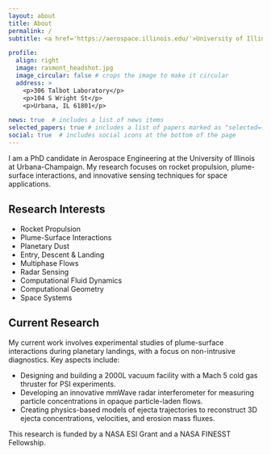 ```yaml
---
layout: about
title: About
permalink: /
subtitle: <a href='https://aerospace.illinois.edu/'>University of Illinois at Urbana-Champaign</a>. PhD Candidate in Aerospace Engineering.

profile:
  align: right
  image: rasmont_headshot.jpg
  image_circular: false # crops the image to make it circular
  address: >
    <p>306 Talbot Laboratory</p>
    <p>104 S Wright St</p>
    <p>Urbana, IL 61801</p>

news: true  # includes a list of news items
selected_papers: true # includes a list of papers marked as "selected={true}"
social: true  # includes social icons at the bottom of the page
---
```


I am a PhD candidate in Aerospace Engineering at the University of Illinois at Urbana-Champaign. My research focuses on rocket propulsion, plume-surface interactions, and innovative sensing techniques for space applications.

## Research Interests

- Rocket Propulsion
- Plume-Surface Interactions
- Planetary Dust
- Entry, Descent & Landing
- Multiphase Flows
- Radar Sensing
- Computational Fluid Dynamics
- Computational Geometry
- Space Systems

## Current Research

My current work involves experimental studies of plume-surface interactions during planetary landings, with a focus on non-intrusive diagnostics. Key aspects include:

- Designing and building a 2000L vacuum facility with a Mach 5 cold gas thruster for PSI experiments.
- Developing an innovative mmWave radar interferometer for measuring particle concentrations in opaque particle-laden flows.
- Creating physics-based models of ejecta trajectories to reconstruct 3D ejecta concentrations, velocities, and erosion mass fluxes.

This research is funded by a NASA ESI Grant and a NASA FINESST Fellowship.